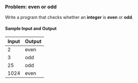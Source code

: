 ### Problem: even or odd

Write a program that checks whether an **integer** is **even** or **odd**.

#### Sample Input and Output

| Input | Output |
| --- | ---- |
| 2 | even |
| 3 | odd |
| 25 | odd |
| 1024 | even |
